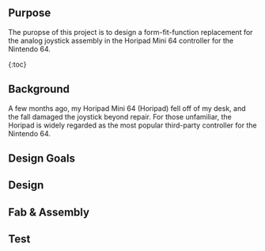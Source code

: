 ## Purpose

The puropse of this project is to design a form-fit-function replacement for the analog joystick assembly in the Horipad Mini 64 controller for the Nintendo 64.

{:toc}

## Background

A few months ago, my Horipad Mini 64 (Horipad) fell off of my desk, and the fall damaged the joystick beyond repair. For those unfamiliar, the Horipad is widely regarded as the most popular third-party controller for the Nintendo 64.

## Design Goals

## Design

## Fab & Assembly

## Test